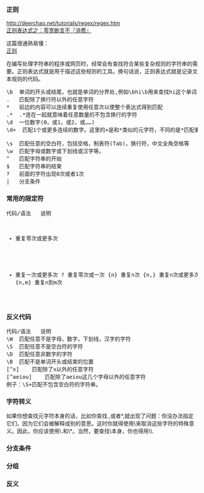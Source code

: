 <h3>正则</h3>
<a href='http://deerchao.net/tutorials/regex/regex.htm'>http://deerchao.net/tutorials/regex/regex.htm</a><br>
<a href='http://fxck.it/post/50558232873'>正则表达式之：零宽断言不『消费』</a><br>

这篇很通熟易懂：
<br><a href='https://www.jb51.net/article/88838.htm'>正则</a><br>


在编写处理字符串的程序或网页时，经常会有查找符合某些复杂规则的字符串的需要。正则表达式就是用于描述这些规则的工具。换句话说，正则表达式就是记录文本规则的代码。
<pre>
\b  单词的开头或结尾，也就是单词的分界处,例如\bhi\b用来查找hi这个单词
.   匹配除了换行符以外的任意字符
*   前边的内容可以连续重复使用任意次以使整个表达式得到匹配
.*  .*连在一起就意味着任意数量的不包含换行的字符
\d  一位数字(0，或1，或2，或……)
\d+  匹配1个或更多连续的数字。这里的+是和*类似的元字符，不同的是*匹配重复任意次(可能是0次)，而+则匹配重复1次或更多次。

\s  匹配任意的空白符，包括空格，制表符(Tab)，换行符，中文全角空格等
\w  匹配字母或数字或下划线或汉字等。
^   匹配字符串的开始
$   匹配字符串的结束
?   前面的字符出现0次或者1次
|   分支条件
</pre>

<h3>常用的限定符</h3>
<pre>
代码/语法	说明

*	重复零次或更多次
+	重复一次或更多次
?	重复零次或一次
{n}	重复n次
{n,}	重复n次或更多次
{n,m}	重复n到m次
</pre>
<h3>反义代码</h3>
<pre>
代码/语法	说明
\W	匹配任意不是字母，数字，下划线，汉字的字符
\S	匹配任意不是空白符的字符
\D	匹配任意非数字的字符
\B	匹配不是单词开头或结束的位置
[^x]	匹配除了x以外的任意字符
[^aeiou]	匹配除了aeiou这几个字母以外的任意字符
例子：\S+匹配不包含空白符的字符串。
</pre>

<h3>字符转义</h3>
如果你想查找元字符本身的话，比如你查找.,或者*,就出现了问题：你没办法指定它们，因为它们会被解释成别的意思。这时你就得使用\来取消这些字符的特殊意义。因此，你应该使用\.和\*。当然，要查找\本身，你也得用\\.

<h3>分支条件</h3>
<h3>分组</h3>
<h3>反义</h3>

